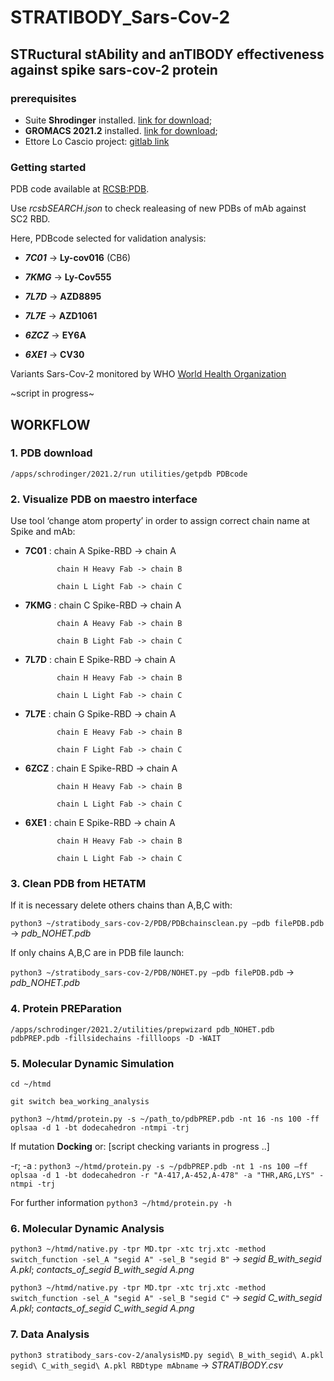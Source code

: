# STRATIBODY_Sars-Cov-2
## STRuctural stAbility and anTIBODY effectiveness against spike sars-cov-2 protein
### prerequisites
- Suite **Shrodinger** installed. [link for download](https://www.schrodinger.com/downloads/releases);
- **GROMACS 2021.2** installed. [link for download](https://manual.gromacs.org/documentation/2021.2/download.html);
- Ettore Lo Cascio project: [gitlab link](https://gitlab.com/Ekein/htmd)

### Getting started
PDB code available at [RCSB:PDB](rcsb.org).

Use *rcsbSEARCH.json* to check realeasing of new PDBs of mAb against SC2 RBD. 

Here, PDBcode selected for validation analysis:
- **_7C01_** -> **Ly-cov016** (CB6)

- **_7KMG_** -> **Ly-Cov555**

- **_7L7D_** -> **AZD8895**

- **_7L7E_** -> **AZD1061**

- **_6ZCZ_** -> **EY6A**

- **_6XE1_** -> **CV30**

Variants Sars-Cov-2 monitored by WHO [World Health Organization](https://www.who.int/en/activities/tracking-SARS-CoV-2-variants/)

~script in progress~

## WORKFLOW
### 1. PDB download 
`/apps/schrodinger/2021.2/run utilities/getpdb PDBcode`
### 2. Visualize PDB on maestro interface
Use tool ‘change atom property’ in order to assign correct chain name at Spike and mAb:
- **7C01** : chain A Spike-RBD -> chain A

			 chain H Heavy Fab -> chain B

			 chain L Light Fab -> chain C

- **7KMG** : chain C Spike-RBD -> chain A

			 chain A Heavy Fab -> chain B

			 chain B Light Fab -> chain C

- **7L7D** : chain E Spike-RBD -> chain A

			 chain H Heavy Fab -> chain B

			 chain L Light Fab -> chain C

- **7L7E** : chain G Spike-RBD -> chain A

			 chain E Heavy Fab -> chain B

			 chain F Light Fab -> chain C

- **6ZCZ** : chain E Spike-RBD -> chain A

			 chain H Heavy Fab -> chain B

			 chain L Light Fab -> chain C

- **6XE1** : chain E Spike-RBD -> chain A

			 chain H Heavy Fab -> chain B

			 chain L Light Fab -> chain C
### 3. Clean PDB from HETATM
If it is necessary delete others chains than A,B,C with:

`python3 ~/stratibody_sars-cov-2/PDB/PDBchainsclean.py –pdb filePDB.pdb` -> *pdb_NOHET.pdb*

If only chains A,B,C are in PDB file launch: 

`python3 ~/stratibody_sars-cov-2/PDB/NOHET.py –pdb filePDB.pdb` -> *pdb_NOHET.pdb*
### 4. Protein PREParation
`/apps/schrodinger/2021.2/utilities/prepwizard pdb_NOHET.pdb pdbPREP.pdb -fillsidechains -fillloops -D -WAIT`
### 5. Molecular Dynamic Simulation
`cd ~/htmd`

`git switch bea_working_analysis`

`python3 ~/htmd/protein.py -s ~/path_to/pdbPREP.pdb -nt 16 -ns 100 -ff oplsaa -d 1 -bt dodecahedron -ntmpi -trj`

If mutation **Docking** or: [script checking variants in progress ..] 

-r; -a : `python3 ~/htmd/protein.py -s ~/pdbPREP.pdb -nt 1 -ns 100 –ff oplsaa -d 1 -bt dodecahedron -r "A-417,A-452,A-478" -a "THR,ARG,LYS" -ntmpi -trj`

For further information `python3 ~/htmd/protein.py -h`

### 6. Molecular Dynamic Analysis
`python3 ~/htmd/native.py -tpr MD.tpr -xtc trj.xtc -method switch_function -sel_A "segid A" -sel_B "segid B"` -> *segid B_with_segid A.pkl*; *contacts_of_segid B_with_segid A.png*

`python3 ~/htmd/native.py -tpr MD.tpr -xtc trj.xtc -method switch_function -sel_A "segid A" -sel_B "segid C"` -> *segid C_with_segid A.pkl*; *contacts_of_segid C_with_segid A.png*
### 7. Data Analysis
`python3 stratibody_sars-cov-2/analysisMD.py segid\ B_with_segid\ A.pkl segid\ C_with_segid\ A.pkl RBDtype mAbname` -> *STRATIBODY.csv*
